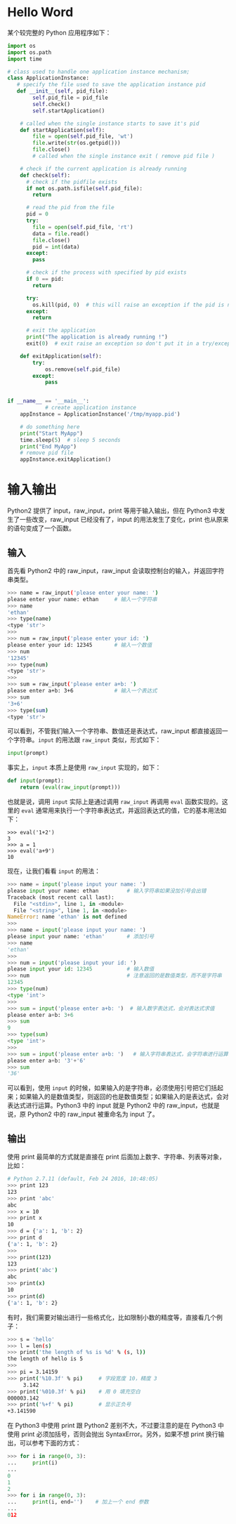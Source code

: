 # Hello Word

某个较完整的 Python 应用程序如下：

```py
import os
import os.path
import time

# class used to handle one application instance mechanism;
class ApplicationInstance:
   # specify the file used to save the application instance pid
   def __init__(self, pid_file):
        self.pid_file = pid_file
        self.check()
        self.startApplication()

    # called when the single instance starts to save it's pid
    def startApplication(self):
        file = open(self.pid_file, 'wt')
        file.write(str(os.getpid()))
        file.close()
        # called when the single instance exit ( remove pid file )

    # check if the current application is already running
    def check(self):
      # check if the pidfile exists
      if not os.path.isfile(self.pid_file):
        return

      # read the pid from the file
      pid = 0
      try:
        file = open(self.pid_file, 'rt')
        data = file.read()
        file.close()
        pid = int(data)
      except:
        pass

      # check if the process with specified by pid exists
      if 0 == pid:
        return

      try:
        os.kill(pid, 0)  # this will raise an exception if the pid is not valid
      except:
        return

      # exit the application
      print("The application is already running !")
      exit(0)  # exit raise an exception so don't put it in a try/except block

    def exitApplication(self):
        try:
            os.remove(self.pid_file)
        except:
            pass


if __name__ == '__main__':
            # create application instance
    appInstance = ApplicationInstance('/tmp/myapp.pid')

    # do something here
    print("Start MyApp")
    time.sleep(5)  # sleep 5 seconds
    print("End MyApp")
    # remove pid file
    appInstance.exitApplication()
```

# 输入输出

Python2 提供了 input，raw_input，print 等用于输入输出，但在 Python3 中发生了一些改变，raw_input 已经没有了，input 的用法发生了变化，print 也从原来的语句变成了一个函数。

## 输入

首先看 Python2 中的 raw_input，raw_input 会读取控制台的输入，并返回字符串类型。

```sh
>>> name = raw_input('please enter your name: ')
please enter your name: ethan     # 输入一个字符串
>>> name
'ethan'
>>> type(name)
<type 'str'>
>>>
>>> num = raw_input('please enter your id: ')
please enter your id: 12345       # 输入一个数值
>>> num
'12345'
>>> type(num)
<type 'str'>
>>>
>>> sum = raw_input('please enter a+b: ')
please enter a+b: 3+6             # 输入一个表达式
>>> sum
'3+6'
>>> type(sum)
<type 'str'>
```

可以看到，不管我们输入一个字符串、数值还是表达式，raw_input 都直接返回一个字符串。`input` 的用法跟 `raw_input` 类似，形式如下：

```python
input(prompt)
```

事实上，`input` 本质上是使用 `raw_input` 实现的，如下：

```python
def input(prompt):
    return (eval(raw_input(prompt)))
```

也就是说，调用 `input` 实际上是通过调用 `raw_input` 再调用 `eval` 函数实现的。这里的 `eval` 通常用来执行一个字符串表达式，并返回表达式的值，它的基本用法如下：

```
>>> eval('1+2')
3
>>> a = 1
>>> eval('a+9')
10
```

现在，让我们看看 `input` 的用法：

```python
>>> name = input('please input your name: ')
please input your name: ethan         # 输入字符串如果没加引号会出错
Traceback (most recent call last):
  File "<stdin>", line 1, in <module>
  File "<string>", line 1, in <module>
NameError: name 'ethan' is not defined
>>>
>>> name = input('please input your name: ')
please input your name: 'ethan'       # 添加引号
>>> name
'ethan'
>>>
>>> num = input('please input your id: ')
please input your id: 12345           # 输入数值
>>> num                               # 注意返回的是数值类型，而不是字符串
12345
>>> type(num)
<type 'int'>
>>>
>>> sum = input('please enter a+b: ')  # 输入数字表达式，会对表达式求值
please enter a+b: 3+6
>>> sum
9
>>> type(sum)
<type 'int'>
>>>
>>> sum = input('please enter a+b: ')   # 输入字符串表达式，会字符串进行运算
please enter a+b: '3'+'6'
>>> sum
'36'
```

可以看到，使用 `input` 的时候，如果输入的是字符串，必须使用引号把它们括起来；如果输入的是数值类型，则返回的也是数值类型；如果输入的是表达式，会对表达式进行运算。Python3 中的 input 就是 Python2 中的 raw_input，也就是说，原 Python2 中的 raw_input 被重命名为 input 了。

## 输出

使用 print 最简单的方式就是直接在 print 后面加上数字、字符串、列表等对象，比如：

```sh
# Python 2.7.11 (default, Feb 24 2016, 10:48:05)
>>> print 123
123
>>> print 'abc'
abc
>>> x = 10
>>> print x
10
>>> d = {'a': 1, 'b': 2}
>>> print d
{'a': 1, 'b': 2}
>>>
>>> print(123)
123
>>> print('abc')
abc
>>> print(x)
10
>>> print(d)
{'a': 1, 'b': 2}
```

有时，我们需要对输出进行一些格式化，比如限制小数的精度等，直接看几个例子：

```sh
>>> s = 'hello'
>>> l = len(s)
>>> print('the length of %s is %d' % (s, l))
the length of hello is 5
>>>
>>> pi = 3.14159
>>> print('%10.3f' % pi)     # 字段宽度 10，精度 3
     3.142
>>> print('%010.3f' % pi)    # 用 0 填充空白
000003.142
>>> print('%+f' % pi)        # 显示正负号
+3.141590
```

在 Python3 中使用 print 跟 Python2 差别不大，不过要注意的是在 Python3 中使用 print 必须加括号，否则会抛出 SyntaxError。另外，如果不想 print 换行输出，可以参考下面的方式：

```python
>>> for i in range(0, 3):
...     print(i)
...
0
1
2
>>> for i in range(0, 3):
...     print(i, end='')    # 加上一个 end 参数
...
012
```
